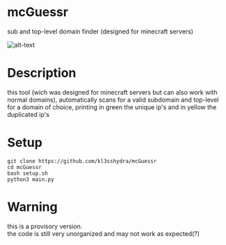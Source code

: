 # mcGuessr
sub and top-level domain finder (designed for minecraft servers)

![alt-text](https://github.com/kl3sshydra/mcGuessr/raw/main/new_screenshot.png)

# Description
this tool (wich was designed for minecraft servers but can also work with normal domains), automatically scans for a valid subdomain and top-level for a domain of choice, printing in green the unique ip's and in yellow the duplicated ip's

# Setup
```
git clone https://github.com/kl3sshydra/mcGuessr
cd mcGuessr
bash setup.sh
python3 main.py
```

# Warning
this is a provisory version.<br>
the code is still very unorganized and may not work as expected(?)
